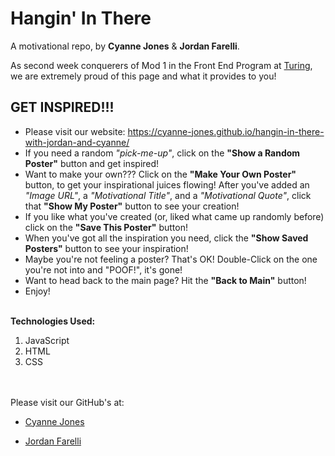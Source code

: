 # Hangin' In There

A motivational repo, by **Cyanne Jones** & **Jordan Farelli**.

As second week conquerers of Mod 1 in the Front End Program at [Turing](https://turing.edu/), we are extremely proud of this page and what it provides to you!

## GET INSPIRED!!!

* Please visit our website: https://cyanne-jones.github.io/hangin-in-there-with-jordan-and-cyanne/
* If you need a random *"pick-me-up"*, click on the **"Show a Random Poster"** button and get inspired!
* Want to make your own??? Click on the **"Make Your Own Poster"** button, to get your inspirational juices flowing! After you've added an *"Image URL"*, a *"Motivational Title"*, and a *"Motivational Quote"*, click that **"Show My Poster"** button to see your creation!
* If you like what you've created (or, liked what came up randomly before) click on the **"Save This Poster"** button!
* When you've got all the inspiration you need, click the **"Show Saved Posters"** button to see your inspiration!
* Maybe you're not feeling a poster? That's OK! Double-Click on the one you're not into and "POOF!", it's gone!
* Want to head back to the main page? Hit the **"Back to Main"** button!
* Enjoy!
<br></br>

**Technologies Used:**

1. JavaScript
2. HTML
3. CSS  
<br></br>

Please visit our GitHub's at:

* [Cyanne Jones](https://github.com/Cyanne-Jones)

* [Jordan Farelli](https://github.com/jfarelli)
